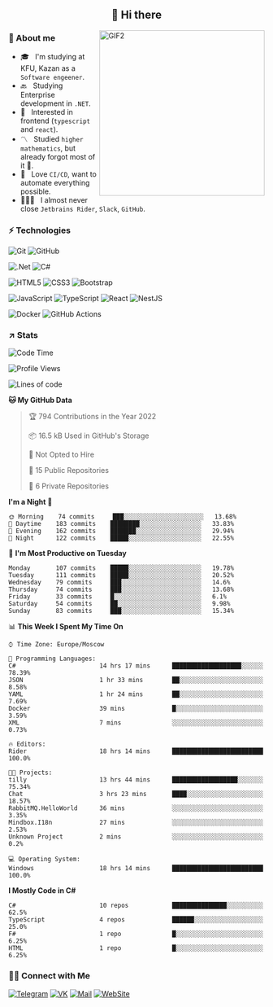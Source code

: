 <h2 align="center">👋 Hi there</h1>
<img align="right" alt="GIF2" src="https://user-images.githubusercontent.com/77479370/183249372-b46e9216-d622-4f3a-ad67-84b1a2c3049c.gif" width="325"/>


<h3>🧐 About me</h3>

- 🎓 &nbsp; I'm studying at KFU, Kazan as a `Software engeener`.
- 🔙 &nbsp; Studying Enterprise development in `.NET`.
- 💠 &nbsp; Interested in frontend (`typescript` and `react`).
- 〽️ &nbsp; Studied `higher mathematics`, but already forgot most of it 🤪.
- 💚 &nbsp; Love `CI/CD`, want to automate everything possible.
- 👨🏻‍💻 &nbsp; I almost never close `Jetbrains Rider`, `Slack`, `GitHub`. 


<h3>⚡ Technologies</h3>

![Git](https://img.shields.io/badge/git-%23F05033.svg?style=for-the-badge&logo=git&logoColor=white)
![GitHub](https://img.shields.io/badge/GitHub-100000?style=for-the-badge&logo=github&logoColor=white)

![.Net](https://img.shields.io/badge/.NET-5C2D91?style=for-the-badge&logo=.net&logoColor=white)
![C#](https://img.shields.io/badge/c%23-%23239120.svg?style=for-the-badge&logo=c-sharp&logoColor=white)

![HTML5](https://img.shields.io/badge/html5-%23E34F26.svg?style=for-the-badge&logo=html5&logoColor=white)
![CSS3](https://img.shields.io/badge/css3-%231572B6.svg?style=for-the-badge&logo=css3&logoColor=white)
![Bootstrap](https://img.shields.io/badge/Bootstrap-563D7C?style=for-the-badge&logo=bootstrap&logoColor=white)

![JavaScript](https://img.shields.io/badge/javascript-%23323330.svg?style=for-the-badge&logo=javascript&logoColor=%23F7DF1E)
![TypeScript](https://img.shields.io/badge/typescript-%23007ACC.svg?style=for-the-badge&logo=typescript&logoColor=white)
![React](https://img.shields.io/badge/react-%2320232a.svg?style=for-the-badge&logo=react&logoColor=%2361DAFB)
![NestJS](https://img.shields.io/badge/nestjs-E0234E?style=for-the-badge&logo=nestjs&logoColor=white)

![Docker](https://img.shields.io/badge/docker-%230db7ed.svg?style=for-the-badge&logo=docker&logoColor=white)
![GitHub Actions](https://img.shields.io/badge/github%20actions-%232671E5.svg?style=for-the-badge&logo=githubactions&logoColor=white)


<h3>↗️ Stats</h3>


<!--START_SECTION:waka-->
![Code Time](http://img.shields.io/badge/Code%20Time-369%20hrs%2058%20mins-blue)

![Profile Views](http://img.shields.io/badge/Profile%20Views-6-blue)

![Lines of code](https://img.shields.io/badge/From%20Hello%20World%20I%27ve%20Written-478%20Thousand%20lines%20of%20code-blue)

**🐱 My GitHub Data** 

> 🏆 794 Contributions in the Year 2022
 > 
> 📦 16.5 kB Used in GitHub's Storage 
 > 
> 🚫 Not Opted to Hire
 > 
> 📜 15 Public Repositories 
 > 
> 🔑 6 Private Repositories  
 > 
**I'm a Night 🦉** 

```text
🌞 Morning    74 commits     ███░░░░░░░░░░░░░░░░░░░░░░   13.68% 
🌆 Daytime    183 commits    ████████░░░░░░░░░░░░░░░░░   33.83% 
🌃 Evening    162 commits    ███████░░░░░░░░░░░░░░░░░░   29.94% 
🌙 Night      122 commits    █████░░░░░░░░░░░░░░░░░░░░   22.55%

```
📅 **I'm Most Productive on Tuesday** 

```text
Monday       107 commits    █████░░░░░░░░░░░░░░░░░░░░   19.78% 
Tuesday      111 commits    █████░░░░░░░░░░░░░░░░░░░░   20.52% 
Wednesday    79 commits     ███░░░░░░░░░░░░░░░░░░░░░░   14.6% 
Thursday     74 commits     ███░░░░░░░░░░░░░░░░░░░░░░   13.68% 
Friday       33 commits     █░░░░░░░░░░░░░░░░░░░░░░░░   6.1% 
Saturday     54 commits     ██░░░░░░░░░░░░░░░░░░░░░░░   9.98% 
Sunday       83 commits     ███░░░░░░░░░░░░░░░░░░░░░░   15.34%

```


📊 **This Week I Spent My Time On** 

```text
⌚︎ Time Zone: Europe/Moscow

💬 Programming Languages: 
C#                       14 hrs 17 mins      ███████████████████░░░░░░   78.39% 
JSON                     1 hr 33 mins        ██░░░░░░░░░░░░░░░░░░░░░░░   8.58% 
YAML                     1 hr 24 mins        ██░░░░░░░░░░░░░░░░░░░░░░░   7.69% 
Docker                   39 mins             █░░░░░░░░░░░░░░░░░░░░░░░░   3.59% 
XML                      7 mins              ░░░░░░░░░░░░░░░░░░░░░░░░░   0.73%

🔥 Editors: 
Rider                    18 hrs 14 mins      █████████████████████████   100.0%

🐱‍💻 Projects: 
tilly                    13 hrs 44 mins      ██████████████████░░░░░░░   75.34% 
Chat                     3 hrs 23 mins       ████░░░░░░░░░░░░░░░░░░░░░   18.57% 
RabbitMQ.HelloWorld      36 mins             ░░░░░░░░░░░░░░░░░░░░░░░░░   3.35% 
Mindbox.I18n             27 mins             ░░░░░░░░░░░░░░░░░░░░░░░░░   2.53% 
Unknown Project          2 mins              ░░░░░░░░░░░░░░░░░░░░░░░░░   0.2%

💻 Operating System: 
Windows                  18 hrs 14 mins      █████████████████████████   100.0%

```

**I Mostly Code in C#** 

```text
C#                       10 repos            ███████████████░░░░░░░░░░   62.5% 
TypeScript               4 repos             ██████░░░░░░░░░░░░░░░░░░░   25.0% 
F#                       1 repo              █░░░░░░░░░░░░░░░░░░░░░░░░   6.25% 
HTML                     1 repo              █░░░░░░░░░░░░░░░░░░░░░░░░   6.25%

```



<!--END_SECTION:waka-->


<h3> 🤝🏻 Connect with Me </h3>

[![Telegram](https://img.shields.io/badge/Telegram-2CA5E0?style=for-the-badge&logo=telegram&logoColor=white)](https://t.me/ASLipatov)
[![VK](https://img.shields.io/badge/вконтакте-%232E87FB.svg?&style=for-the-badge&logo=vk&logoColor=white)](https://vk.com/lipatov.alexander)
[![Mail](https://img.shields.io/badge/Email-red?&style=for-the-badge&logo=Mail.Ru)](mailto:lipatov.work@bk.ru)
[![WebSite](https://img.shields.io/badge/-lipatovalexander.github.io-green?style=for-the-badge)](https://lipatovalexander.github.io)
